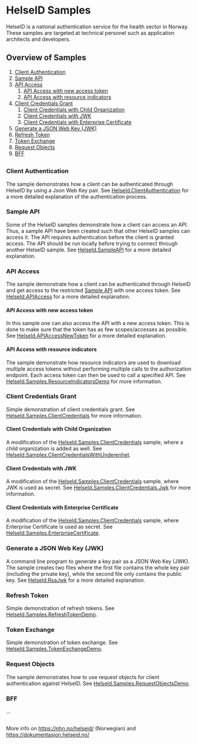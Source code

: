 # HelseID Samples

HelseID is a national authentication service for the health sector in Norway. These samples are targeted at technical personel such as application architects and developers. 

## Overview of Samples
1. [Client Authentication](#ClientAuthentication)
2. [Sample API](#SampleAPI)
3. [API Access](#APIAccess)
    1. [API Access with new access token](#APIAccessNewToken)
    2. [API Access with resource indicators](#APIAccessResourceIndicators)
4. [Client Credentials Grant](#ClientCredentials)
    1. [Client Credentials with Child Organization](#ClientCredentials.WithChildOrg)
    2. [Client Credentials with JWK](#ClientCredentials.Jwk)
    3. [Client Credentials with Enterprise Certificate](#ClientCredentials.EnterpriseCertificate)
5. [Generate a JSON Web Key (JWK)](#RsaJwk)
6. [Refresh Token](#RefreshToken)
7. [Token Exchange](#TokenExchange)
8. [Request Objects](#RequestObjects)
10. [BFF](#BFF)
##

### <a name="ClientAuthentication"></a> Client Authentication

The sample demonstrates how a client can be authenticated through HelseID by using a Json Web Key pair. See [HelseId.ClientAuthentication](https://github.com/ingvildaadde/Samples/tree/main/ClientAuthentication) for a more detailed explanation of the authentication process.

### <a name="SampleAPI"></a> Sample API

Some of the HelseID samples demonstrate how a client can access an API. Thus, a sample API have been created such that other HelseID samples can access it. The API requires authentication before the client is granted access. The API should be run locally before trying to connect through another HelseID sample. See [HelseId.SampleAPI](https://github.com/ingvildaadde/Samples/tree/main/SampleAPI) for a more detailed explanation.  

### <a name="APIAccess"></a> API Access

The sample demonstrate how a client can be authenticated through HelseID and get access to the restricted [Sample API](https://github.com/ingvildaadde/Samples/tree/main/SampleAPI) with one access token. See [HelseId.APIAccess](https://github.com/ingvildaadde/Samples/tree/main/ClientAuthenticationWithAPIAccess) for a more detailed explanation.

#### <a name="APIAccessNewToken"></a> API Access with new access token

In this sample one can also access the API with a new access token. This is done to make sure that the token has as few scopes/accesses as possible. See [HelseId.APIAccessNewToken](https://github.com/ingvildaadde/Samples/tree/main/ClientAuthenticationAPIAccessNewToken) for a more detailed explanation.

#### <a name="APIAccessResourceIndicators"></a> API Access with resource indicators

The sample demonstrate how resource indicators are used to download multiple access tokens without performing multiple calls to the authorization endpoint. Each access token can then be used to call a specified API. See [HelseId.Samples.ResourceIndicatorsDemo](https://github.com/NorskHelsenett/HelseID.Samples/tree/Ingvild-samples/HelseId.Samples.ResourceIndicatorsDemo) for more information.

### <a name="ClientCredentials"></a> Client Credentials Grant

Simple demonstration of client credentials grant. See [HelseId.Samples.ClientCredentials](https://github.com/NorskHelsenett/HelseID.Samples/tree/master/HelseId.Samples.ClientCredentials) for more information.

#### <a name="ClientCredentials.WithChildOrg"></a> Client Credentials with Child Organization

A modification of the [HelseId.Samples.ClientCredentials](https://github.com/NorskHelsenett/HelseID.Samples/tree/master/HelseId.Samples.ClientCredentials) sample, where a child organization is added as well. See [HelseId.Samples.ClientCredentialsWithUnderenhet](https://github.com/NorskHelsenett/HelseID.Samples/tree/Ingvild-samples/HelseId.Samples.ClientCredentialsWithUnderenhet).

#### <a name="ClientCredentials.Jwk"></a> Client Credentials with JWK

A modification of the [HelseId.Samples.ClientCredentials](https://github.com/NorskHelsenett/HelseID.Samples/tree/master/HelseId.Samples.ClientCredentials) sample, where JWK is used as secret. See [HelseId.Samples.ClientCredentials.Jwk](https://github.com/NorskHelsenett/HelseID.Samples/tree/master/HelseId.Samples.ClientCredentials.Jwk) for more information.

#### <a name="ClientCredentials.EnterpriseCertificate"></a> Client Credentials with Enterprise Certificate

A modification of the [HelseId.Samples.ClientCredentials](https://github.com/NorskHelsenett/HelseID.Samples/tree/master/HelseId.Samples.ClientCredentials) sample, where Enterprise Certificate is used as secret. See [HelseId.Samples.EnterpriseCertificate](https://github.com/NorskHelsenett/HelseID.Samples/tree/master/HelseId.Samples.EnterpriseCertificate).

### <a name="RsaJwk"></a> Generate a JSON Web Key (JWK)

A command line program to generate a key pair as a JSON Web Key (JWK). The sample creates two files where the first file contains the whole key pair (including the private key), while the second file only contains the public key. See [HelseId.RsaJwk](https://github.com/NorskHelsenett/HelseID.Samples/tree/master/HelseId.RsaJwk) for a more detailed explanation.

### <a name="RefreshToken"></a> Refresh Token

Simple demonstration of refresh tokens. See [HelseId.Samples.RefreshTokenDemo](https://github.com/NorskHelsenett/HelseID.Samples/tree/master/HelseId.Samples.RefreshTokenDemo).

### <a name="TokenExchange"></a> Token Exchange

Simple demonstration of token exchange. See [HelseId.Samples.TokenExchangeDemo](https://github.com/NorskHelsenett/HelseID.Samples/tree/master/HelseId.Samples.TokenExchangeDemo).

### <a name="RequestObjects"></a> Request Objects

The sample demonstrates how to use request objects for client authentication against HelseID. See [HelseId.Samples.RequestObjectsDemo](https://github.com/NorskHelsenett/HelseID.Samples/tree/master/HelseId.Samples.RequestObjectsDemo).

### <a name="BFF"></a> BFF

...

##
More info on https://nhn.no/helseid/ (Norwegian) and https://dokumentasjon.helseid.no/
